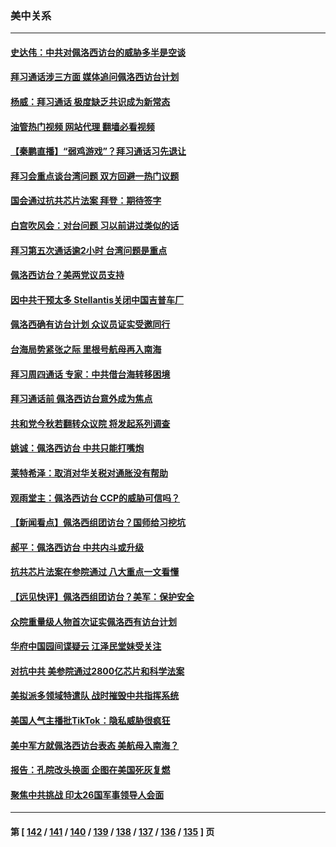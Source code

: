 ### 美中关系
---
#### [史达伟：中共对佩洛西访台的威胁多半是空谈](../../pages/nf1412576/n13791358.md?07291245) 
#### [拜习通话涉三方面 媒体追问佩洛西访台计划](../../pages/nf1412576/n13791239.md?07291245) 
#### [杨威：拜习通话 极度缺乏共识成为新常态](../../pages/nf1412576/n13791147.md?07291245) 
#### [油管热门视频 网站代理 翻墙必看视频](http://209.222.30.114:81/youtube.html?07291245)
#### [【秦鹏直播】“弱鸡游戏”？拜习通话习先退让](../../pages/nf1412576/n13791189.md?07291245) 
#### [拜习会重点谈台湾问题 双方回避一热门议题](../../pages/nf1412576/n13791175.md?07291245) 
#### [国会通过抗共芯片法案 拜登：期待签字](../../pages/nf1412576/n13791153.md?07291245) 
#### [白宫吹风会：对台问题 习以前讲过类似的话](../../pages/nf1412576/n13791127.md?07291245) 
#### [拜习第五次通话逾2小时 台湾问题是重点](../../pages/nf1412576/n13791055.md?07291245) 
#### [佩洛西访台？美两党议员支持](../../pages/nf1412576/n13791014.md?07291245) 
#### [因中共干预太多 Stellantis关闭中国吉普车厂](../../pages/nf1412576/n13791107.md?07291245) 
#### [佩洛西确有访台计划 众议员证实受邀同行](../../pages/nf1412576/n13790974.md?07291245) 
#### [台海局势紧张之际 里根号航母再入南海](../../pages/nf1412576/n13791053.md?07291245) 
#### [拜习周四通话 专家：中共借台海转移困境](../../pages/nf1412576/n13791016.md?07291245) 
#### [拜习通话前 佩洛西访台意外成为焦点](../../pages/nf1412576/n13790835.md?07291245) 
#### [共和党今秋若翻转众议院 将发起系列调查](../../pages/nf1412576/n13790822.md?07291245) 
#### [姚诚：佩洛西访台 中共只能打嘴炮](../../pages/nf1412576/n13790434.md?07291245) 
#### [莱特希泽：取消对华关税对通胀没有帮助](../../pages/nf1412576/n13790738.md?07291245) 
#### [观雨堂主：佩洛西访台 CCP的威胁可信吗？](../../pages/nf1412576/n13790757.md?07291245) 
#### [【新闻看点】佩洛西组团访台？国师给习挖坑](../../pages/nf1412576/n13790313.md?07291245) 
#### [郝平：佩洛西访台 中共内斗或升级](../../pages/nf1412576/n13790472.md?07291245) 
#### [抗共芯片法案在参院通过 八大重点一文看懂](../../pages/nf1412576/n13790309.md?07291245) 
#### [【远见快评】佩洛西组团访台？美军：保护安全](../../pages/nf1412576/n13790395.md?07291245) 
#### [众院重量级人物首次证实佩洛西有访台计划](../../pages/nf1412576/n13790372.md?07291245) 
#### [华府中国园间谍疑云 江泽民堂妹受关注](../../pages/nf1412576/n13790180.md?07291245) 
#### [对抗中共 美参院通过2800亿芯片和科学法案](../../pages/nf1412576/n13790299.md?07291245) 
#### [美拟派多领域特遣队 战时摧毁中共指挥系统](../../pages/nf1412576/n13790295.md?07291245) 
#### [美国人气主播批TikTok：隐私威胁很疯狂](../../pages/nf1412576/n13790194.md?07291245) 
#### [美中军方就佩洛西访台表态 美航母入南海？](../../pages/nf1412576/n13790275.md?07291245) 
#### [报告：孔院改头换面 企图在美国死灰复燃](../../pages/nf1412576/n13790218.md?07291245) 
#### [聚焦中共挑战 印太26国军事领导人会面](../../pages/nf1412576/n13790193.md?07291245) 

---
#### 第 [ [142](./142.md?07291245) / [141](./141.md?07291245) / [140](./140.md?07291245) / [139](./139.md?07291245) / [138](./138.md?07291245) / [137](./137.md?07291245) / [136](./136.md?07291245) / [135](./135.md?07291245) ] 页
